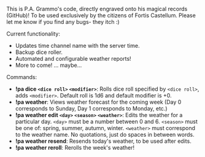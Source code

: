 This is P.A. Grammo's code, directly engraved onto his magical records (GitHub)! 
To be used exclusively by the citizens of Fortis Castellum. Please let me know if you find any bugs- they itch :)

Current functionality:

- Updates time channel name with the server time.
- Backup dice roller.
- Automated and configurable weather reports!
- More to come! ... maybe...

Commands:  
- **!pa dice `<dice roll>` `<modifier>`**:  Rolls dice roll specified by `<dice roll>`, adds `<modifier>`. Default roll is 1d6 and default modifier is +0.
- **!pa weather**: Views weather forecast for the coming week (Day 0 corresponds to Sunday, Day 1 corresponds to Monday, etc.)
- **!pa weather edit `<day>` `<season>` `<weather>`**: Edits the weather for a particular day. `<day>` must be a number between 0 and 6. `<season>` must be one of: spring, summer, autumn, winter.  `<weather>` must correspond to the weather name. No quotations, just do spaces in between words.
- **!pa weather resend**: Resends today's weather, to be used after edits.
- **!pa weather reroll**: Rerolls the week's weather! 
